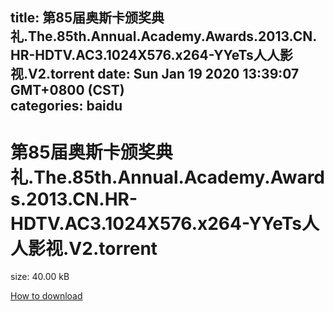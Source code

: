 
title: 第85届奥斯卡颁奖典礼.The.85th.Annual.Academy.Awards.2013.CN.HR-HDTV.AC3.1024X576.x264-YYeTs人人影视.V2.torrent
date: Sun Jan 19 2020 13:39:07 GMT+0800 (CST)    
categories: baidu
---

# 第85届奥斯卡颁奖典礼.The.85th.Annual.Academy.Awards.2013.CN.HR-HDTV.AC3.1024X576.x264-YYeTs人人影视.V2.torrent
size: 40.00 kB
 
 

[How to download](https://bpcam.bemobtrk.com/go/2ceec3aa-1ca2-46d6-b9ff-aaa5c184517c?jno=5464)